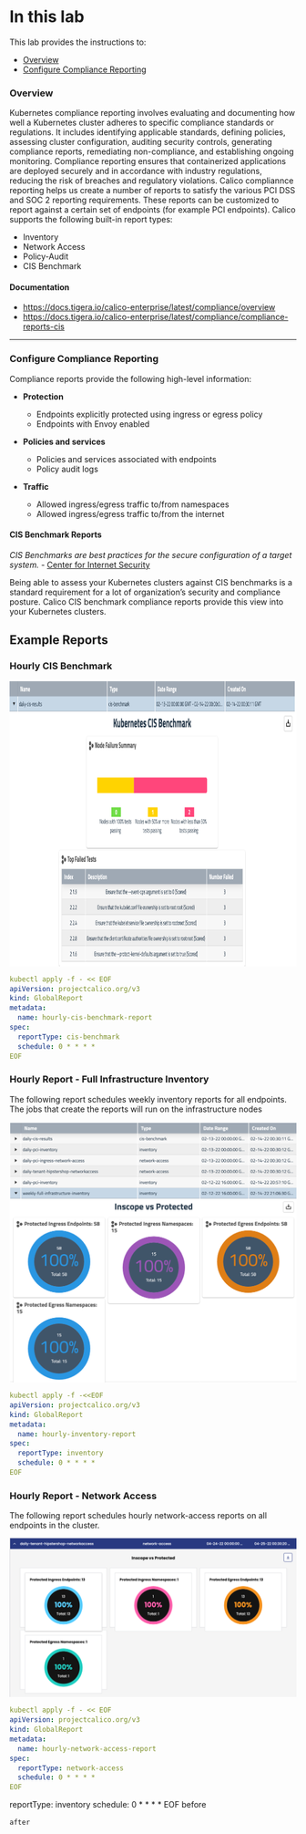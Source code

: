 # In this lab

This lab provides the instructions to:

* [Overview](https://github.com/tigera-cs/Calico-Security-Observability-Troubleshooting-Training/blob/main/modules/7.%20Configure%20Calico%20Compliance%20Reporting/README.md#overview)
* [Configure Compliance Reporting](https://github.com/tigera-cs/Calico-Security-Observability-Troubleshooting-Training/blob/main/modules/7.%20Configure%20Calico%20Compliance%20Reporting/README.md#configure-compliance-reporting)



### Overview

Kubernetes compliance reporting involves evaluating and documenting how well a Kubernetes cluster adheres to specific compliance standards or regulations. It includes identifying applicable standards, defining policies, assessing cluster configuration, auditing security controls, generating compliance reports, remediating non-compliance, and establishing ongoing monitoring. Compliance reporting ensures that containerized applications are deployed securely and in accordance with industry regulations, reducing the risk of breaches and regulatory violations. Calico compliannce reporting helps us create a number of reports to satisfy the various PCI DSS and SOC 2 reporting requirements. These reports can be customized to report against a certain set of endpoints (for example PCI endpoints). Calico supports the following built-in report types:

- Inventory
- Network Access
- Policy-Audit
- CIS Benchmark




#### Documentation

- https://docs.tigera.io/calico-enterprise/latest/compliance/overview
- https://docs.tigera.io/calico-enterprise/latest/compliance/compliance-reports-cis


____________________________________________________________________________________________________________________________________________________________________________________


### Configure Compliance Reporting

Compliance reports provide the following high-level information:

- **Protection**

  - Endpoints explicitly protected using ingress or egress policy
  - Endpoints with Envoy enabled

- **Policies and services**

  - Policies and services associated with endpoints
  - Policy audit logs

- **Traffic**

  - Allowed ingress/egress traffic to/from namespaces
  - Allowed ingress/egress traffic to/from the internet


#### CIS Benchmark Reports

*CIS Benchmarks are best practices for the secure configuration of a target system.* - [Center for Internet Security](https://www.cisecurity.org/cis-benchmarks/cis-benchmarks-faq)

Being able to assess your Kubernetes clusters against CIS benchmarks is a standard requirement for a lot of organization’s security and compliance posture. Calico CIS benchmark compliance reports provide this view into your Kubernetes clusters. 

## Example Reports

### Hourly CIS Benchmark

<p align="center">
  <img src="images/cis-benchmark.png" alt="CIS Benchmark Example" align="center" height="500px" width="900">
</p>



```yaml
kubectl apply -f - << EOF
apiVersion: projectcalico.org/v3
kind: GlobalReport
metadata:
  name: hourly-cis-benchmark-report
spec:
  reportType: cis-benchmark
  schedule: 0 * * * *
EOF
```


### Hourly Report - Full Infrastructure Inventory

The following report schedules weekly inventory reports for all endpoints. The jobs that create the reports will run on the infrastructure nodes

<p align="center">
  <img src="images/weekly-infrastructure-inventory.png" alt="Full Inventory Example" align="center" width="600">
</p>


```yaml
kubectl apply -f -<<EOF
apiVersion: projectcalico.org/v3
kind: GlobalReport
metadata:
  name: hourly-inventory-report
spec:
  reportType: inventory
  schedule: 0 * * * *
EOF
```

### Hourly Report - Network Access

The following report schedules hourly network-access reports on all endpoints in the cluster. 

<p align="center">
  <img src="images/tenant-networkaccess.png" alt="Tenant Network-Access Example" align="center" width="600">
</p>


```yaml
kubectl apply -f - << EOF
apiVersion: projectcalico.org/v3
kind: GlobalReport
metadata:
  name: hourly-network-access-report
spec:
  reportType: network-access
  schedule: 0 * * * *
EOF
```
  reportType: inventory
  schedule: 0 * * * *
EOF
before
```
after
